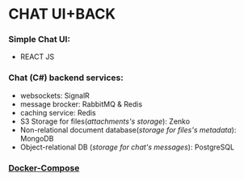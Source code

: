 # CHAT UI+BACK
### Simple Chat UI:
- REACT JS
### Chat (C#) backend services:
- websockets: SignalR 
- message brocker: RabbitMQ & Redis
- caching service: Redis 
- S3 Storage for files(_attachments's storage_): Zenko
- Non-relational document database(_storage for files's metadata_): MongoDB
- Object-relational DB (_storage for chat's messages_): PostgreSQL
### [Docker-Compose](https://github.com/razrez/react_chat/blob/main/src/docker-compose.yml)
